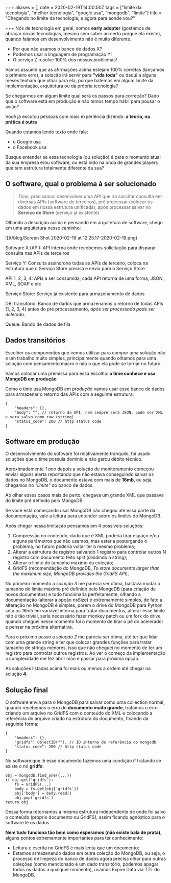 +++
aliases = []
date = 2020-02-19T14:00:00Z
tags = ["limite da tecnologia", "melhor tecnologia", "google usa", "mongodb", "limite"]
title = "Chegando no limite da tecnologia, e agora para aonde vou?"

+++
Nós de tecnologia em geral, somos **early adopter** (gostamos de abraçar novas tecnologias, mesmo sem saber ao certo porque ela existe), quando falamos em desenvolvimento não é muito diferente.

* Por que não usamos o banco de dados X?
* Podemos usar a linguagem de programação Y!
* O serviço Z resolve 100% dos nossos problemas!

Vamos assumir que as afirmações acima estejam 100% corretas (lançamos o primeiro erro), a solução irá servir para **"vida toda"** ou daqui a alguns meses tenham que olhar para ela, porque batemos em algum limite da implementação, arquitetura ou da própria tecnologia?

Se chegarmos em algum limite qual será os passos para correção? Dado que o software está em produção e não temos tempo hábil para pousar o avião?

Você já escutou pessoas com mais experiência dizendo: **a teoria, na prática é outra**

Quando estamos lendo texto onde fala:

* o Google usa
* o Facebook usa

Busque entender se essa tecnologia (ou solução) é para o momento atual da sua empresa e/ou software, ou está indo na onda de grandes players que tem estrutura totalmente diferente da sua?

## O software, qual o problema à ser solucionado

> _Time_, precisamos desenvolver uma API que irá solicitar consulta em diversas APIs (software de terceiros), pré processar (colocar os dados em nossa estrutura unificada), após processar salvar no **Serviço de Store** (serviço já existente)

Olhando a descrição acima e pensando em arquitetura de software, chego em uma arquitetura nesse caminho:

![](/blog/Screen Shot 2020-02-19 at 12.25.17-2020-02-19.png)

Software X (API): API interna onde recebemos solicitação para disparar consulta nas APIs de terceiros

Serviço Y: Consulta assíncrono todas as APIs de terceiro, coloca na estrutura que o Serviço Store precisa e envia para o Serviço Store

API 1, 2, 3, 4: APIs a ser consumida, cada API retorna de uma forma, JSON, XML, SOAP e etc

Serviço Store: Serviço já existente para armazenamento de dados

DB: transitório: Banco de dados que armazenamos o retorno de todas APIs (1, 2, 3, 4) antes do pré processamento, _após ser processado pode ser deletado_.

Queue: Bando de dados de fila

## Dados transitórios

Escolher os componentes que iremos utilizar para compor uma solução não é um trabalho muito simples, principalmente quando olhamos para uma solução com pensamento macro e não o que ela pode se tornar no futuro.

Vamos colocar uma premissa para essa escolha: **o time conhece e usa MongoDB em produção**

Como o time usa MongoDB em _produção_ vamos usar esse banco de dados para armazenar o retorno das APIs com a seguinte estrutura:

    {
        "headers": {},
        "body": "", // retorno da API, nem sempre será JSON, pode ser XML e sera salvo como raw (string)
        "status_code": 200 // http status code
    }

## Software em produção

O desenvolvimento do software foi relativamente tranquilo, foi usado soluções que o time possuía domínio e não gerou débito técnico.

Aproximadamente _1 ano_ depois a solução de monitoramento começou enviar alguns alerta reportando que não estava conseguindo salvar os dados no MongoDB, o documento estava com mais de **16mb**, ou seja, chegamos no _"limite"_ do banco de dados.

Ao olhar esses casos mais de perto, chegava um grande XML que passava do limite pré definido pelo MongoDB.

Se você está começando usar MongoDB não chegou até essa parte da documentação, vale a leitura para entender sobre os limites do MongoDB.

Após chegar nessa limitação pensamos em 4 possíveis soluções:

1. Compressão no conteúdo, dado que é XML poderia tirar espaço e/ou alguns parâmetros que não usamos, mas estaria postergando o problema, no futuro poderia voltar ter o mesmo problema;
2. Alterar a estrutura de registro salvando 1 registro para controlar outros N registro com documento feito split (dividindo a string);
3. Alterar o limite do tamanho máximo da coleção;
4. GridFS (recomendação do MongoDB, _To store documents larger than the maximum size, MongoDB provides the GridFS API_).

No primeiro momento a _solução 3_ me parecia ser ótima, bastava mudar o tamanho do limite máximo pré definido pelo MongoDB (para criação de novos documentos) e tudo funcionaria perfeitamente, olhando a documentação (alterar a opção nsSize) é extremamente simples, de fato a alteração no MongoDB é simples, porém o drive do MongoDB para Python seta os _16mb_ em variável interna para tratar documentos, alterar esse limite não é tão trivial, seria necessário fazer monkey patch ou um fork do drive, quando cheguei nesse momento foi o momento de tirar o pé do acelerador e pensar na próxima alternativa.

Para o próximo passo a _solução 2_ me parecia ser ótima, até ter que lidar com uma grande string e ter que colocar grandes funções para tratar tamanho de strings menores, isso que não cheguei no momento de ter um registro para controlar outros registros. Ao ver o começo da implementação a complexidade me fez abrir mão e passar para próxima opção.

As soluções listadas acima foi mais ou menos a ordem até chegar na solução **4**.

## Solução final

O software envia para o MongoDB para salvar como uma collection normal, quando recebemos o erro de **documento muito grande**, tratamos o erro criando um arquivo no GridFS com o conteúdo do XML e colocando a referência do arquivo criado na estrutura do documento, ficando da seguinte forma:

    {
        "headers": {},
        "gridfs": ObjectID(""), // ID interno de referência do mongodb
        "status_code": 200 // http status code
    }

No software que lê esse documento fazemos uma condição if tratando se existe o nó **gridfs**:

    obj = mongodb.find_one({...})
    if obj.get('gridfs'):
        fs = GridFS(...)
        body = fs.get(obj['gridfs'])
        obj['body'] = body.read()
        obj.pop('gridfs')
    return obj

Dessa forma retornamos a mesma estrutura independente de onde foi salvo o conteúdo (próprio documento ou GridFS), assim ficando agnóstico para o software lê os dados.

**Nem tudo funciona tão bem como esperamos (não existe bala de prata)**, alguns pontos extremamente importantes para ter conhecimento:

* Leitura e escrita no GridFS é mais lenta que um documento;
* Estamos armazenando dados em outra coleção do MongoDB, ou seja, o processo de limpeza do banco de dados agora precisa olhar para outras coleções (como mencionado é um dado transitório, podemos apagar todos os dados a qualquer momento), usamos Expire Data via TTL do MongoDB.
